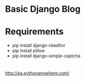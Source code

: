 # Basic Django Blog

# Requirements

* pip install django-ckeditor
* pip install pillow
* pip install  django-simple-captcha

#

http://ea.pythonanywhere.com/
